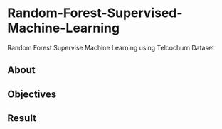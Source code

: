 # Random-Forest-Supervised-Machine-Learning
Random Forest Supervise Machine Learning using Telcochurn Dataset

## About

## Objectives

## Result
